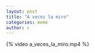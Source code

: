 ```yaml
---
layout: post
title: "A veces la miro"
categories: meme
author: c
---
```


{% video a_veces_la_miro.mp4 %}
